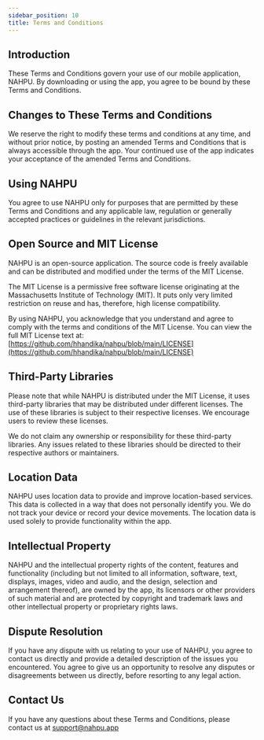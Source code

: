 ```yaml
---
sidebar_position: 10
title: Terms and Conditions
---
```


## Introduction

These Terms and Conditions govern your use of our mobile application, NAHPU. By downloading or using the app, you agree to be bound by these Terms and Conditions.

## Changes to These Terms and Conditions

We reserve the right to modify these terms and conditions at any time, and without prior notice, by posting an amended Terms and Conditions that is always accessible through the app. Your continued use of the app indicates your acceptance of the amended Terms and Conditions.

## Using NAHPU

You agree to use NAHPU only for purposes that are permitted by these Terms and Conditions and any applicable law, regulation or generally accepted practices or guidelines in the relevant jurisdictions.

## Open Source and MIT License

NAHPU is an open-source application. The source code is freely available and can be distributed and modified under the terms of the MIT License.

The MIT License is a permissive free software license originating at the Massachusetts Institute of Technology (MIT). It puts only very limited restriction on reuse and has, therefore, high license compatibility.

By using NAHPU, you acknowledge that you understand and agree to comply with the terms and conditions of the MIT License. You can view the full MIT License text at: [https://github.com/hhandika/nahpu/blob/main/LICENSE](https://github.com/hhandika/nahpu/blob/main/LICENSE)

## Third-Party Libraries

Please note that while NAHPU is distributed under the MIT License, it uses third-party libraries that may be distributed under different licenses. The use of these libraries is subject to their respective licenses. We encourage users to review these licenses.

We do not claim any ownership or responsibility for these third-party libraries. Any issues related to these libraries should be directed to their respective authors or maintainers.

## Location Data

NAHPU uses location data to provide and improve location-based services. This data is collected in a way that does not personally identify you. We do not track your device or record your device movements. The location data is used solely to provide functionality within the app.

## Intellectual Property

NAHPU and the intellectual property rights of the content, features and functionality (including but not limited to all information, software, text, displays, images, video and audio, and the design, selection and arrangement thereof), are owned by the app, its licensors or other providers of such material and are protected by copyright and trademark laws and other intellectual property or proprietary rights laws.

## Dispute Resolution

If you have any dispute with us relating to your use of NAHPU, you agree to contact us directly and provide a detailed description of the issues you encountered. You agree to give us an opportunity to resolve any disputes or disagreements between us directly, before resorting to any legal action.

## Contact Us

If you have any questions about these Terms and Conditions, please contact us at [support@nahpu.app](mailto:support@nahpu.app)

